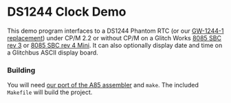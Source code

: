 # DS1244 Clock Demo

This demo program interfaces to a DS1244 Phantom RTC (or our [GW-1244-1 replacement](https://www.tindie.com/products/23132/)) under CP/M 2.2 or without CP/M on a Glitch Works [8085 SBC rev 3](https://www.tindie.com/products/21816/) or [8085 SBC rev 4 Mini](https://www.tindie.com/products/34563/). It can also optionally display date and time on a Glitchbus ASCII display board.

### Building

You will need [our port of the A85 assembler](https://github.com/glitchwrks/a85) and `make`. The included `Makefile` will build the project.